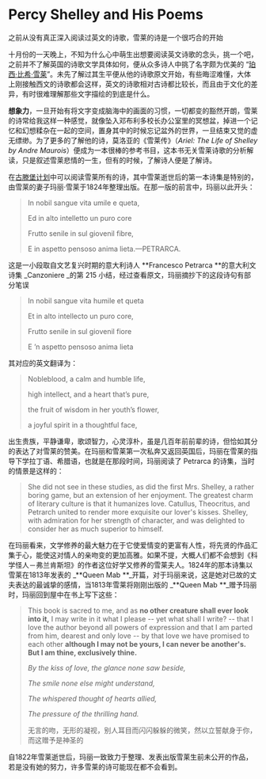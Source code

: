 # Percy Shelley and His Poems

之前从没有真正深入阅读过英文的诗歌，雪莱的诗是一个很巧合的开始

十月份的一天晚上，不知为什么心中萌生出想要阅读英文诗歌的念头，挑一个吧，之前并不了解英国的诗歌文学具体如何，便从众多诗人中挑了名字颇为优美的 “[珀西·比希·雪莱](https://zh.wikipedia.org/zh-hans/珀西·比希·雪莱)”。未先了解过其生平便从他的诗歌原文开始，有些晦涩难懂，大体上刚接触西文的诗歌都会这样，英文的诗歌相对古诗都比较长，而且由于文化的差异，有时很难理解那些文字描绘的到底是什么。

**想象力**，一旦开始有将文字变成脑海中的画面的习惯，一切都变的豁然开朗，雪莱的诗常给我这样一种感觉，就像坠入邓布利多校长办公室里的冥想盆，掉进一个记忆和幻想糅杂在一起的空间，置身其中的时候忘记盆外的世界，一旦结束又觉的虚无缥缈。为了更多的了解他的诗，莫洛亚的《雪莱传》（_Ariel: The Life of Shelley by Andre Maurois_）便成为一本很棒的参考书目，这本书无关雪莱诗歌的分析解读，只是叙述雪莱悲情的一生，但有的时候，了解诗人便是了解诗。

在[古滕堡计划](http://www.gutenberg.org/)中可以阅读雪莱所有的诗，其中雪莱逝世后的第一本诗集是特别的，由雪莱的妻子玛丽·雪莱于1824年整理出版。在那一版的前言中，玛丽以此开头：

> In nobil sangue vita umile e queta,
>
> Ed in alto intelletto un puro core
>
> Frutto senile in sul giovenil fibre,
>
> E in aspetto pensoso anima lieta.—PETRARCA.

这是一小段取自文艺复兴时期的意大利诗人 **Francesco Petrarca **的意大利文诗集 _Canzoniere _的第 215 小结，经过查看原文，玛丽摘抄下的这段诗句有部分笔误

> In nobil sangue vita humile et queta
>
> Et in alto intellecto un puro core,
>
> Frutto senile in sul giovenil fiore
>
> E ’n aspetto pensoso anima lieta

其对应的英文翻译为：

> Nobleblood, a calm and humble life,
>
> high intellect, and a heart that’s pure,
>
> the fruit of wisdom in her youth’s flower,
>
> a joyful spirit in a thoughtful face,

出生贵族，平静谦卑，歌颂智力，心灵淳朴，虽是几百年前前辈的诗，但恰如其分的表达了对雪莱的赞美。在玛丽和雪莱第一次私奔又返回英国后，玛丽在雪莱的指导下学拉丁语、希腊语，也就是在那段时间，玛丽阅读了 Petrarca 的诗集，当时的情景是这样的：

> She did not see in these studies, as did the first Mrs. Shelley, a rather boring game, but an extension of her enjoyment. The greatest charm of literary culture is that it humanizes love. Catullus, Theocritus, and Petrarch united to render more exquisite our lover's kisses. Shelley, with admiration for her strength of character, and was delighted to consider her as much superior to himself.

在玛丽看来，文学修养的最大魅力在于它使爱情变的更富有人性，将先贤的作品汇集于心，能使这对情人的亲吻变的更加高雅。如果不提，大概人们都不会想到《科学怪人－弗兰肯斯坦》的作者这位好学又修养的雪莱夫人。1824年的那本诗集以雪莱在1813年发表的 _**Queen Mab **_开篇，对于玛丽来说，这是她对已故的丈夫表达的最诚挚的感情，当1813年雪莱将刚刚出版的 _**Queen Mab **_赠予玛丽时，玛丽回到屋中在书上写下这些：

> This book is sacred to me, and as **no other creature shall ever look into it,** I may write in it what I please -- yet what shall I write? -- that I love the author beyond all powers of expression and that I am parted from him, dearest and only love -- by that love we have promised to each other **although I may not be yours, I can never be another's. But I am thine, exclusively thine.**
>
> _By the kiss of love, the glance none saw beside,_
>
> _The smile none else might understand,_
>
> _The whispered thought of hearts allied,_
>
> _The pressure of the thrilling hand._
>
> 无言的吻，无形的凝视，别人耳目而闪闪躲躲的微笑，然以立誓献身于你，而这赠予是神圣的

自1822年雪莱逝世后，玛丽一致致力于整理、发表出版雪莱生前未公开的作品，若是没有她的努力，许多雪莱的诗可能现在都不会看到。



